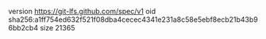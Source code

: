 version https://git-lfs.github.com/spec/v1
oid sha256:a1ff754ed632f521f08dba4cecec4341e231a8c58e5ebf8ecb21b43b96bb2cb4
size 21365
